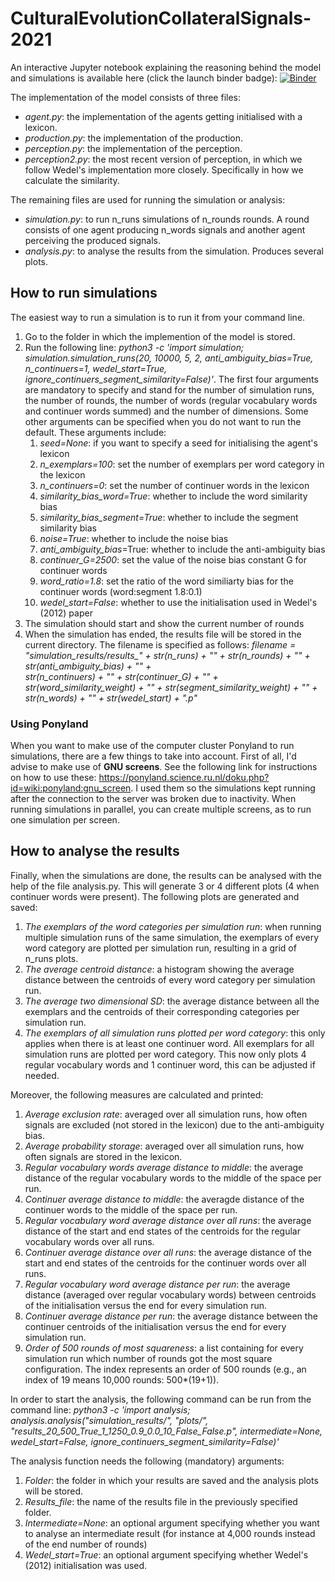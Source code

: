 # CulturalEvolutionCollateralSignals-2021

An interactive Jupyter notebook explaining the reasoning behind the model and simulations is available here (click the launch binder badge): [![Binder](https://mybinder.org/badge_logo.svg)](https://mybinder.org/v2/gh/marieke-woensdregt/CulturalEvolutionCollateralSignals-2021/main?labpath=evolution_of_continuers_model.ipynb)

The implementation of the model consists of three files:
* *agent.py*: the implementation of the agents getting initialised with a lexicon.
* *production.py*: the implementation of the production.
* *perception.py*: the implementation of the perception.
* *perception2.py*: the most recent version of perception, in which we follow Wedel's implementation more closely. Specifically in how we calculate the similarity. 

The remaining files are used for running the simulation or analysis:
* *simulation.py*: to run n_runs simulations of n_rounds rounds. A round consists of one agent producing n_words signals and another agent perceiving the produced signals. 
* *analysis.py*: to analyse the results from the simulation. Produces several plots.

## How to run simulations
The easiest way to run a simulation is to run it from your command line. 
1. Go to the folder in which the implemention of the model is stored.
2. Run the following line: *python3 -c 'import simulation; simulation.simulation_runs(20, 10000, 5, 2, anti_ambiguity_bias=True, n_continuers=1, wedel_start=True, ignore_continuers_segment_similarity=False)'*. The first four arguments are mandatory to specify and stand for the number of simulation runs, the number of rounds, the number of words (regular vocabulary words and continuer words summed) and the number of dimensions. Some other arguments can be specified when you do not want to run the default. These arguments include: 
    1. *seed=None*: if you want to specify a seed for initialising the agent's lexicon
    2. *n_exemplars=100*: set the number of exemplars per word category in the lexicon
    3. *n_continuers=0*: set the number of continuer words in the lexicon
    4. *similarity_bias_word=True*: whether to include the word similarity bias
    5. *similarity_bias_segment=True*: whether to include the segment similarity bias
    6. *noise=True*: whether to include the noise bias
    7. *anti_ambiguity_bias*=True: whether to include the anti-ambiguity bias
    8. *continuer_G=2500*: set the value of the noise bias constant G for continuer words
    9. *word_ratio=1.8*: set the ratio of the word similiarty bias for the continuer words (word:segment 1.8:0.1)
    10. *wedel_start=False*: whether to use the initialisation used in Wedel's (2012) paper
3. The simulation should start and show the current number of rounds
4. When the simulation has ended, the results file will be stored in the current directory. The filename is specified as follows: 
    *filename = "simulation_results/results_" + str(n_runs) + "_" + str(n_rounds) + "_" + str(anti_ambiguity_bias) + "_" + \
               str(n_continuers) + "_" + str(continuer_G) + "_" + str(word_similarity_weight) + "_" + str(segment_similarity_weight) + "_" + str(n_words) + "_" + str(wedel_start) + ".p"*
    
### Using Ponyland
When you want to make use of the computer cluster Ponyland to run simulations, there are a few things to take into account. First of all, I'd advise to make use of **GNU screens**. See the following link for instructions on how to use these: https://ponyland.science.ru.nl/doku.php?id=wiki:ponyland:gnu_screen. I used them so the simulations kept running after the connection to the server was broken due to inactivity. When running simulations in parallel, you can create multiple screens, as to run one simulation per screen.  

## How to analyse the results
Finally, when the simulations are done, the results can be analysed with the help of the file analysis.py. This will generate 3 or 4 different plots (4 when continuer words were present). The following plots are generated and saved:
1. *The exemplars of the word categories per simulation run*: when running multiple simulation runs of the same simulation, the exemplars of every word category are plotted per simulation run, resulting in a grid of n_runs plots. 
2. *The average centroid distance*: a histogram showing the average distance between the centroids of every word category per simulation run. 
3. *The average two dimensional SD*: the average distance between all the exemplars and the centroids of their corresponding categories per simulation run.
4. *The exemplars of all simulation runs plotted per word category*: this only applies when there is at least one continuer word. All exemplars for all simulation runs are plotted per word category. This now only plots 4 regular vocabulary words and 1 continuer word, this can be adjusted if needed.

Moreover, the following measures are calculated and printed:
1. *Average exclusion rate*: averaged over all simulation runs, how often signals are excluded (not stored in the lexicon) due to the anti-ambiguity bias.
2. *Average probability storage*:  averaged over all simulation runs, how often signals are stored in the lexicon.
3. *Regular vocabulary words average distance to middle*: the average distance of the regular vocabulary words to the middle of the space per run.
4. *Continuer average distance to middle*: the averagde distance of the continuer words to the middle of the space per run.
5. *Regular vocabulary word average distance over all runs*: the average distance of the start and end states of the centroids for the regular vocabulary words over all runs.
6. *Continuer average distance over all runs*: the average distance of the start and end states of the centroids for the continuer words over all runs.
6. *Regular vocabulary word average distance per run*: the average distance (averaged over regular vocabulary words) between centroids of the initialisation versus the end for every simulation run.
7. *Continuer average distance per run*: the average distance between the continuer centroids of the initialisation versus the end for every simulation run.
8. *Order of 500 rounds of most squareness*: a list containing for every simulation run which number of rounds got the most square configuration. The index represents an order of 500 rounds (e.g., an index of 19 means 10,000 rounds: 500*(19+1)).


In order to start the analysis, the following command can be run from the command line:
*python3 -c 'import analysis; analysis.analysis("simulation_results/", "plots/", "results_20_500_True_1_1250_0.9_0.0_10_False_False.p", intermediate=None, wedel_start=False, ignore_continuers_segment_similarity=False)'*

The analysis function needs the following (mandatory) arguments:
1. *Folder*: the folder in which your results are saved and the analysis plots will be stored. 
2. *Results_file*: the name of the results file in the previously specified folder. 
3. *Intermediate=None*: an optional argument specifying whether you want to analyse an intermediate result (for instance at 4,000 rounds instead of the end number of rounds) 
4. *Wedel_start=True*: an optional argument specifying whether Wedel's (2012) initialisation was used. 


